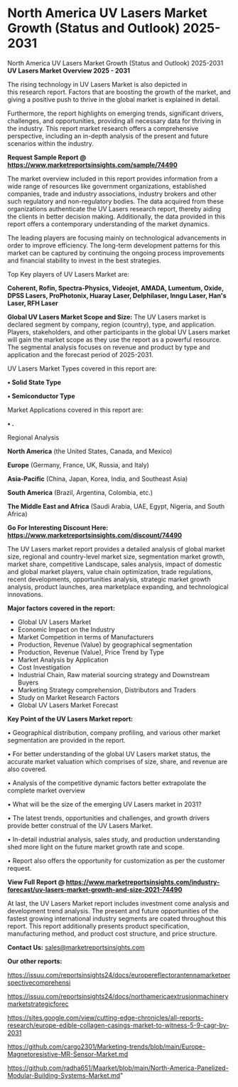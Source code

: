 # North America UV Lasers Market Growth (Status and Outlook) 2025-2031
 North America UV Lasers Market Growth (Status and Outlook) 2025-2031
<Strong> UV Lasers Market Overview 2025 - 2031</strong>

The rising technology in UV Lasers Market is also depicted in this research report. Factors that are boosting the growth of the market, and giving a positive push to thrive in the global market is explained in detail.

Furthermore, the report highlights on emerging trends, significant drivers, challenges, and opportunities, providing all necessary data for thriving in the industry. This report market research offers a comprehensive perspective, including an in-depth analysis of the present and future scenarios within the industry.

<strong>Request Sample Report @ <a href=https://www.marketreportsinsights.com/sample/74490>https://www.marketreportsinsights.com/sample/74490</a></strong>

The market overview included in this report provides information from a wide range of resources like government organizations, established companies, trade and industry associations, industry brokers and other such regulatory and non-regulatory bodies. The data acquired from these organizations authenticate the UV Lasers research report, thereby aiding the clients in better decision making. Additionally, the data provided in this report offers a contemporary understanding of the market dynamics.

The leading players are focusing mainly on technological advancements in order to improve efficiency. The long-term development patterns for this market can be captured by continuing the ongoing process improvements and financial stability to invest in the best strategies.

Top Key players of UV Lasers Market are:

<strong>Coherent, Rofin, Spectra-Physics, Videojet, AMADA, Lumentum, Oxide, DPSS Lasers, ProPhotonix, Huaray Laser, Delphilaser, Inngu Laser, Han's Laser, RFH Laser</strong>

<strong><b>Global UV Lasers Market Scope and Size:</b></strong>
The UV Lasers market is declared segment by company, region (country), type, and application. Players, stakeholders, and other participants in the global UV Lasers market will gain the market scope as they use the report as a powerful resource. The segmental analysis focuses on revenue and product by type and application and the forecast period of 2025-2031.

UV Lasers Market Types covered in this report are:

<strong>• Solid State Type

• Semiconductor Type</strong>

Market Applications covered in this report are:

<strong>• .</strong> 

Regional Analysis

<strong>North America</strong> (the United States, Canada, and Mexico)

<strong>Europe</strong> (Germany, France, UK, Russia, and Italy)

<strong>Asia-Pacific</strong> (China, Japan, Korea, India, and Southeast Asia)

<strong>South America</strong> (Brazil, Argentina, Colombia, etc.)

<strong>The Middle East and Africa</strong> (Saudi Arabia, UAE, Egypt, Nigeria, and South Africa)

<strong>Go For Interesting Discount Here: <a href=https://www.marketreportsinsights.com/discount/74490>https://www.marketreportsinsights.com/discount/74490</a></strong>

The UV Lasers market report provides a detailed analysis of global market size, regional and country-level market size, segmentation market growth, market share, competitive Landscape, sales analysis, impact of domestic and global market players, value chain optimization, trade regulations, recent developments, opportunities analysis, strategic market growth analysis, product launches, area marketplace expanding, and technological innovations.

<strong><b>Major factors covered in the report:</b></strong>
<ul>
  <li>Global UV Lasers Market </li>
  <li>Economic Impact on the Industry</li>
  <li>Market Competition in terms of Manufacturers</li>
  <li>Production, Revenue (Value) by geographical segmentation</li>
  <li>Production, Revenue (Value), Price Trend by Type</li>
  <li>Market Analysis by Application</li>
  <li>Cost Investigation</li>
  <li>Industrial Chain, Raw material sourcing strategy and Downstream Buyers</li>
  <li>Marketing Strategy comprehension, Distributors and Traders</li>
  <li>Study on Market Research Factors</li>
  <li>Global UV Lasers Market Forecast</li>
</ul>

<strong><b>Key Point of the UV Lasers Market report:</b></strong>

• Geographical distribution, company profiling, and various other market segmentation are provided in the report.

• For better understanding of the global UV Lasers market status, the accurate market valuation which comprises of size, share, and revenue are also covered.

• Analysis of the competitive dynamic factors better extrapolate the complete market overview

• What will be the size of the emerging UV Lasers market in 2031?

• The latest trends, opportunities and challenges, and growth drivers provide better construal of the UV Lasers Market.

• In-detail industrial analysis, sales study, and production understanding shed more light on the future market growth rate and scope.

• Report also offers the opportunity for customization as per the customer request.

<strong><b>View Full Report @ <a href=https://www.marketreportsinsights.com/industry-forecast/uv-lasers-market-growth-and-size-2021-74490>https://www.marketreportsinsights.com/industry-forecast/uv-lasers-market-growth-and-size-2021-74490</a></b></strong>


At last, the UV Lasers Market report includes investment come analysis and development trend analysis. The present and future opportunities of the fastest growing international industry segments are coated throughout this report. This report additionally presents product specification, manufacturing method, and product cost structure, and price structure.

<strong>Contact Us:</strong>
sales@marketreportsinsights.com

<strong>Our other reports:</strong>

<a href=https://issuu.com/reportsinsights24/docs/europereflectorantennamarketperspectivecomprehensi>https://issuu.com/reportsinsights24/docs/europereflectorantennamarketperspectivecomprehensi</a>

<a href=https://issuu.com/reportsinsights24/docs/northamericaextrusionmachinerymarketstrategicforec>https://issuu.com/reportsinsights24/docs/northamericaextrusionmachinerymarketstrategicforec</a>

<a href=https://sites.google.com/view/cutting-edge-chronicles/all-reports-research/europe-edible-collagen-casings-market-to-witness-5-9-cagr-by-2031>https://sites.google.com/view/cutting-edge-chronicles/all-reports-research/europe-edible-collagen-casings-market-to-witness-5-9-cagr-by-2031</a>

<a href=https://github.com/cargo2301/Marketing-trends/blob/main/Europe-Magnetoresistive-MR-Sensor-Market.md>https://github.com/cargo2301/Marketing-trends/blob/main/Europe-Magnetoresistive-MR-Sensor-Market.md</a>

<a href=https://github.com/radha651/Maarket/blob/main/North-America-Panelized-Modular-Building-Systems-Market.md>https://github.com/radha651/Maarket/blob/main/North-America-Panelized-Modular-Building-Systems-Market.md</a>"
